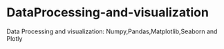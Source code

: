 # DataProcessing-and-visualization
Data Processing and visualization: Numpy,Pandas,Matplotlib,Seaborn and Plotly
